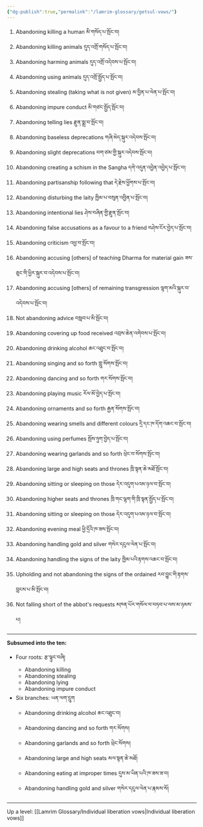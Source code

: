 ```yaml
---
{"dg-publish":true,"permalink":"/lamrim-glossary/getsul-vows/"}
---
```


1. Abandoning killing a human མི་གསོད་པ་སྤོང་བ།
2. Abandoning killing animals དུད་འགྲོ་གསོད་པ་སྤོང་བ།
3. Abandoning harming animals དུད་འགྲོ་འདེབས་པ་སྤོང་བ།
4. Abandoning using animals དུད་འགྲོ་སྤྱོད་པ་སྤོང་བ།
5. Abandoning stealing (taking what is not given) མ་བྱིན་པ་ལེན་པ་སྤོང་བ།
6. Abandoning impure conduct མི་གཙང་སྤྱོད་སྤོང་བ།
7. Abandoning telling lies རྫུན་སྨྲ་བ་སྤོང་བ།
8. Abandoning baseless deprecations གཞི་མེད་སྐུར་འདེབས་སྤོང་བ།
9. Abandoning slight deprecations བག་ཙམ་གྱི་སྐུར་འདེབས་སྤོང་བ།
10. Abandoning creating a schism in the Sangha དགེ་འདུན་འབྱེན་འབྱེད་པ་སྤོང་བ།
11. Abandoning partisanship following that དེ་རྗེས་ཕྱོགས་པ་སྤོང་བ།
12. Abandoning disturbing the laity ཁྱིམ་པ་བསུན་འབྱིན་པ་སྤོང་བ།
13. Abandoning intentional lies ཤེས་བཞིན་གྱི་རྫུན་སྤོང་བ།
14. Abandoning false accusations as a favour to a friend བཤེས་ངོར་བྱེད་པ་སྤོང་བ།
15. Abandoning criticism འཕྱ་བ་སྤོང་བ།
16. Abandoning accusing [others] of teaching Dharma for material gain ཟས་ཅུང་གི་ཕྱིར་སྐུར་བ་འདེབས་པ་སྤོང་བ།
17. Abandoning accusing [others] of remaining transgression ལྷག་མའི་སྐུར་བ་འདེབས་པ་སྤོང་བ།
18. Not abandoning advice བསླབ་པ་མི་སྤོང་བ།
19. Abandoning covering up food received འབྲས་ཆེན་འགེབས་པ་སྤོང་བ།
20. Abandoning drinking alcohol ཆང་འཐུང་བ་སྤོང་བ།
21. Abandoning singing and so forth གླུ་སོགས་སྤོང་བ།
22. Abandoning dancing and so forth གར་སོགས་སྤོང་བ།
23. Abandoning playing music རོལ་མོ་བྱེད་པ་སྤོང་བ།
24. Abandoning ornaments and so forth རྒྱན་སོགས་སྤོང་བ།
25. Abandoning wearing smells and different colours དྲི་དང་ཁ་དོག་འཆང་བ་སྤོང་བ།
26. Abandoning using perfumes སྤོས་ཉུག་བྱེད་པ་སྤོང་བ།
27. Abandoning wearing garlands and so forth ཕྲེང་བ་སོགས་སྤོང་བ།
28. Abandoning large and high seats and thrones ཁྲི་སྟན་ཆེ་མཐོ་སྤོང་བ།
29. Abandoning sitting or sleeping on those དེར་འདུག་པའམ་ཉལ་བ་སྤོང་བ།
30. Abandoning higher seats and thrones ཁྲི་གང་ལྷག་གི་ཁྲི་སྟན་སྤྱོད་པ་སྤོང་བ།
31. Abandoning sitting or sleeping on those དེར་འདུག་པའམ་ཉལ་བ་སྤོང་བ།
32. Abandoning evening meal ཕྱི་དྲོའི་ཁ་ཟས་སྤོང་བ།
33. Abandoning handling gold and silver གསེར་དངུལ་ལེན་པ་སྤོང་བ།
34. Abandoning handling the signs of the laity ཁྱིམ་པའི་རྟགས་འཆང་བ་སྤོང་བ།
35. Upholding and not abandoning the signs of the ordained རབ་བྱུང་གི་རྟགས་བླངས་པ་མི་སྤོང་བ།
36. Not falling short of the abbot's requests མཁན་པོར་གསོལ་བ་བཏབ་པ་ལས་མ་ཉམས་པ།

---

**Subsumed into the ten:**
- Four roots: རྩ་ལྟུང་བཞི།
	- Abandoning killing
	- Abandoning stealing
	- Abandoning lying 
	- Abandoning impure conduct 
- Six branches: ཡན་ལག་དྲུག
	- Abandoning drinking alcohol ཆང་འཐུང་བ།
	- Abandoning dancing and so forth གར་སོགས།
	- Abandoning garlands and so forth ཕྲེང་སོགས།
	- Abandoning large and high seats མལ་སྟན་ཆེ་མཐོ།
	- Abandoning eating at improper times དུས་མ་ཡིན་པའི་ཁ་ཟས་ཟ་བ།
	- Abandoning handling gold and silver གསེར་དངུལ་ལེན་པ་རྣམས་སོ།

---
Up a level: [[Lamrim Glossary/Individual liberation vows\|Individual liberation vows]]